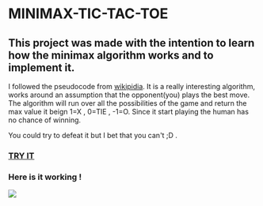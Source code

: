 # MINIMAX-TIC-TAC-TOE

## This project was made with the intention to learn how the minimax algorithm works and to implement it.
I followed the  pseudocode from [wikipidia](https://en.wikipedia.org/wiki/Minimax). It is a really interesting algorithm, works around an assumption that the opponent(you) plays the best move. The algorithm will run over all the possibilities of the game and return the max value it beign 1=X , 0=TIE , -1=O. Since it start playing the human has no chance of winning.

You could try to defeat it but I bet that you can't ;D .
### [TRY IT](https://pextre.github.io/MINIMAX-TIC-TAC-TOE/)
### Here is it working !
![](tic_tac_toe.gif)
